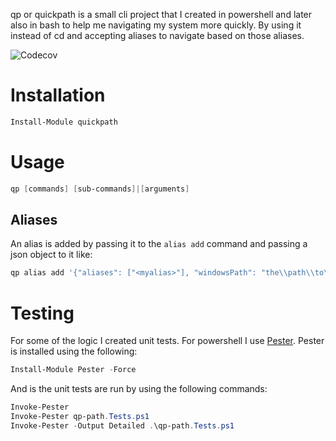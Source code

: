 qp or quickpath is a small cli project that I created in powershell and later also in bash to help me navigating my system more quickly. By using it instead of cd and accepting aliases to navigate based on those aliases.

![Codecov](https://codecov.io/gh/matrtech/quickpath/branch/main/graph/badge.svg)


# Installation
```powershell
Install-Module quickpath
```

# Usage
```powershell
qp [commands] [sub-commands]|[arguments]
```

## Aliases
An alias is added by passing it to the `alias add` command and passing a json object to it like:
```powershell
qp alias add '{"aliases": ["<myalias>"], "windowsPath": "the\\path\\to\\my\\alias" }'
```

# Testing

For some of the logic I created unit tests. For powershell I use [Pester](https://pester.dev/docs/quick-start). Pester is installed using the following:
```powershell
Install-Module Pester -Force
```

And is the unit tests are run by using the following commands:
```powershell
Invoke-Pester
Invoke-Pester qp-path.Tests.ps1
Invoke-Pester -Output Detailed .\qp-path.Tests.ps1
```